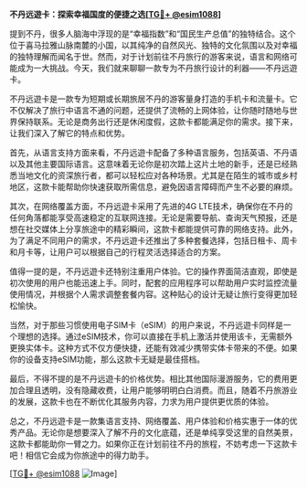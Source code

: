 **不丹远遊卡：探索幸福国度的便捷之选[[TG💪+ @esim1088](https://t.me/s/esim1088)]**

提到不丹，很多人脑海中浮现的是“幸福指数”和“国民生产总值”的独特结合。这个位于喜马拉雅山脉南麓的小国，以其纯净的自然风光、独特的文化氛围以及对幸福的独特理解而闻名于世。然而，对于计划前往不丹旅行的游客来说，语言和网络可能成为一大挑战。今天，我们就来聊聊一款专为不丹旅行设计的利器——不丹远遊卡。

不丹远遊卡是一款专为短期或长期旅居不丹的游客量身打造的手机卡和流量卡。它不仅解决了旅行中语言不通的问题，还提供了流畅的上网体验，让你随时随地与世界保持联系。无论是商务出行还是休闲度假，这款卡都能满足你的需求。接下来，让我们深入了解它的特点和优势。

首先，从语言支持方面来看，不丹远遊卡配备了多种语言服务，包括英语、不丹语以及其他主要国际语言。这意味着无论你是初次踏上这片土地的新手，还是已经熟悉当地文化的资深旅行者，都可以轻松应对各种场景。尤其是在陌生的城市或乡村地区，这款卡能帮助你快速获取所需信息，避免因语言障碍而产生不必要的麻烦。

其次，在网络覆盖方面，不丹远遊卡采用了先进的4G LTE技术，确保你在不丹的任何角落都能享受高速稳定的互联网连接。无论是需要导航、查询天气预报，还是想在社交媒体上分享旅途中的精彩瞬间，这款卡都能提供可靠的网络支持。此外，为了满足不同用户的需求，不丹远遊卡还推出了多种套餐选择，包括日租卡、周卡和月卡等，让用户可以根据自己的行程灵活选择适合的方案。

值得一提的是，不丹远遊卡还特别注重用户体验。它的操作界面简洁直观，即使是初次使用的用户也能迅速上手。同时，配套的应用程序可以帮助用户实时监控流量使用情况，并根据个人需求调整套餐内容。这种贴心的设计无疑让旅行变得更加轻松愉快。

当然，对于那些习惯使用电子SIM卡（eSIM）的用户来说，不丹远遊卡同样是一个理想的选择。通过eSIM技术，你可以直接在手机上激活并使用该卡，无需额外更换实体卡。这种方式不仅方便快捷，还能有效减少携带实体卡带来的不便。如果你的设备支持eSIM功能，那么这款卡无疑是最佳搭档。

最后，不得不提的是不丹远遊卡的价格优势。相比其他国际漫游服务，它的费用更加合理且透明，没有隐藏收费，让用户能够明明白白消费。而且，随着不丹旅游业的发展，这款卡也在不断优化其服务内容，力求为用户提供更优质的体验。

总之，不丹远遊卡是一款集语言支持、网络覆盖、用户体验和价格实惠于一体的优秀产品。无论你是想要深入了解不丹的文化底蕴，还是单纯享受这里的自然美景，这款卡都能助你一臂之力。如果你正在计划前往不丹的旅程，不妨考虑一下这款卡吧！相信它会成为你旅途中的得力助手。

[[TG💪+ @esim1088](https://t.me/s/esim1088) ![Image](https://i.postimg.cc/4NQfJmqS/Snipaste-2025-05-13-00-14-12.png)]